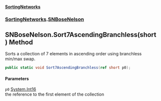 #### [SortingNetworks](./index.md 'index')
### [SortingNetworks](./SortingNetworks.md 'SortingNetworks').[SNBoseNelson](./SortingNetworks-SNBoseNelson.md 'SortingNetworks.SNBoseNelson')
## SNBoseNelson.Sort7AscendingBranchless(short) Method
Sorts a collection of 7 elements in ascending order using branchless min/max swap.  
```csharp
public static void Sort7AscendingBranchless(ref short p0);
```
#### Parameters
<a name='SortingNetworks-SNBoseNelson-Sort7AscendingBranchless(short)-p0'></a>
`p0` [System.Int16](https://docs.microsoft.com/en-us/dotnet/api/System.Int16 'System.Int16')  
the reference to the first element of the collection  
  
